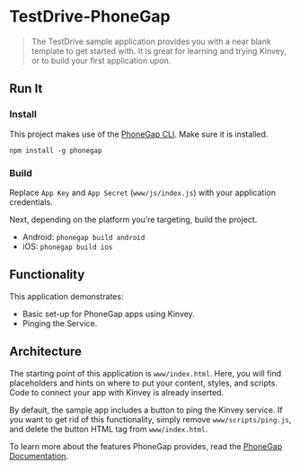 # TestDrive-PhoneGap

> The TestDrive sample application provides you with a near blank template to get started with. It is great for learning and trying Kinvey, or to build your first application upon.

## Run It

### Install
This project makes use of the [PhoneGap CLI](https://github.com/mwbrooks/phonegap-cli). Make sure it is installed.

`npm install -g phonegap`

### Build
Replace `App Key` and `App Secret` (`www/js/index.js`) with your application credentials.

Next, depending on the platform you’re targeting, build the project.

* Android: `phonegap build android`
* iOS: `phonegap build ios`

## Functionality
This application demonstrates:

* Basic set-up for PhoneGap apps using Kinvey.
* Pinging the Service.

## Architecture
The starting point of this application is `www/index.html`. Here, you will find placeholders and hints on where to put your content, styles, and scripts. Code to connect your app with Kinvey is already inserted.

By default, the sample app includes a button to ping the Kinvey service. If you want to get rid of this functionality, simply remove `www/scripts/ping.js`, and delete the button HTML tag from `www/index.html`.

To learn more about the features PhoneGap provides, read the [PhoneGap Documentation](http://docs.phonegap.com/en/latest/index.html).